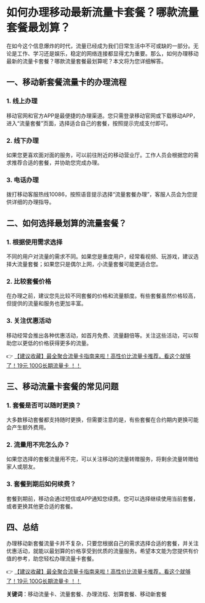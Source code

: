 # 如何办理移动最新流量卡套餐？哪款流量套餐最划算？

在如今这个信息爆炸的时代，流量已经成为我们日常生活中不可或缺的一部分。无论是工作、学习还是娱乐，稳定的网络连接都显得尤为重要。那么，如何办理移动最新的流量卡套餐？哪款流量套餐最划算呢？本文将为您详细解答。

## 一、移动新套餐流量卡的办理流程

### 1. 线上办理
移动官网和官方APP是最便捷的办理渠道。您只需登录移动官网或下载移动APP，进入“流量套餐”页面，选择适合自己的套餐，按照提示完成支付即可。

### 2. 线下办理
如果您更喜欢面对面的服务，可以前往附近的移动营业厅。工作人员会根据您的需求推荐合适的套餐，并协助您完成办理。

### 3. 电话办理
拨打移动客服热线10086，按照语音提示选择“流量套餐办理”，客服人员会为您提供详细的办理指导。

## 二、如何选择最划算的流量套餐？

### 1. 根据使用需求选择
不同的用户对流量的需求不同。如果您是重度用户，经常看视频、玩游戏，建议选择大流量套餐；如果您只是偶尔上网，小流量套餐可能更适合您。

### 2. 比较套餐价格
在办理之前，建议您先比较不同套餐的价格和流量额度。有些套餐虽然价格较高，但提供的流量和服务也更加丰富。

### 3. 关注优惠活动
移动经常会推出各种优惠活动，如首月免费、流量翻倍等。关注这些活动，可以帮助您以更低的价格获得更多的流量。

👉 [【建议收藏】最全聚合流量卡指南来啦！高性价比流量卡推荐，看这个就够了！19元 100G长期流量卡 ！！](https://bit.ly/Liuliangka)

## 三、移动流量卡套餐的常见问题

### 1. 套餐是否可以随时更换？
大多数移动套餐都支持随时更换，但需要注意的是，有些套餐在合约期内更换可能会产生额外费用。

### 2. 流量用不完怎么办？
如果您选择的套餐流量用不完，可以关注移动的流量转赠服务，将剩余流量转赠给家人或朋友。

### 3. 套餐到期后如何续费？
套餐到期前，移动会通过短信或APP通知您续费。您可以选择继续使用当前套餐，或者更换其他更合适的套餐。

## 四、总结

办理移动新套餐流量卡并不复杂，只要您根据自己的需求选择合适的套餐，并关注优惠活动，就能以最划算的价格享受到优质的流量服务。希望本文能为您提供有价值的参考，助您轻松办理流量卡套餐。

👉 [【建议收藏】最全聚合流量卡指南来啦！高性价比流量卡推荐，看这个就够了！19元 100G长期流量卡 ！！](https://bit.ly/Liuliangka)

**关键词**：移动流量卡、流量套餐、办理流程、划算套餐、移动新套餐